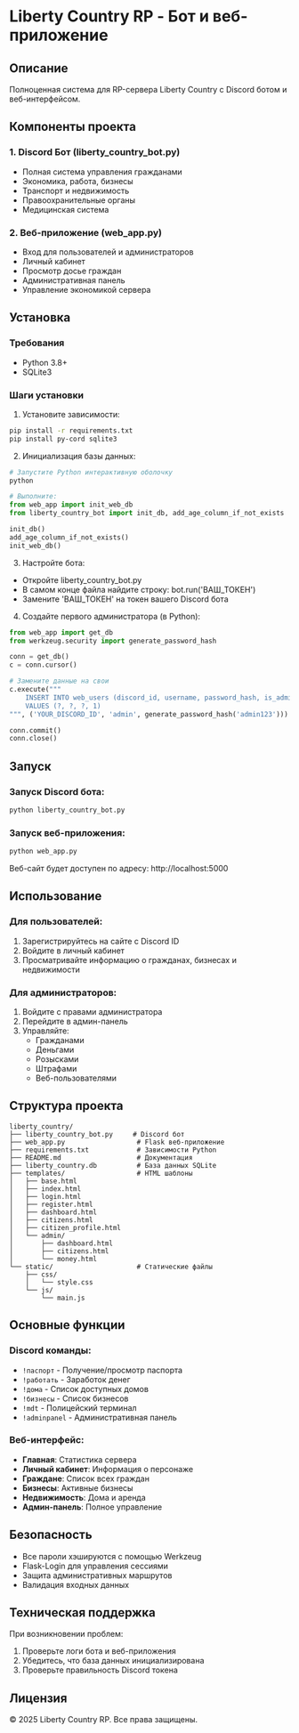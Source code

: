 # Liberty Country RP - Бот и веб-приложение

## Описание
Полноценная система для RP-сервера Liberty Country с Discord ботом и веб-интерфейсом.

## Компоненты проекта

### 1. Discord Бот (liberty_country_bot.py)
- Полная система управления гражданами
- Экономика, работа, бизнесы
- Транспорт и недвижимость
- Правоохранительные органы
- Медицинская система

### 2. Веб-приложение (web_app.py)
- Вход для пользователей и администраторов
- Личный кабинет
- Просмотр досье граждан
- Административная панель
- Управление экономикой сервера

## Установка

### Требования
- Python 3.8+
- SQLite3

### Шаги установки

1. Установите зависимости:
```bash
pip install -r requirements.txt
pip install py-cord sqlite3
```

2. Инициализация базы данных:
```python
# Запустите Python интерактивную оболочку
python

# Выполните:
from web_app import init_web_db
from liberty_country_bot import init_db, add_age_column_if_not_exists

init_db()
add_age_column_if_not_exists()
init_web_db()
```

3. Настройте бота:
- Откройте liberty_country_bot.py
- В самом конце файла найдите строку: bot.run('ВАШ_ТОКЕН')
- Замените 'ВАШ_ТОКЕН' на токен вашего Discord бота

4. Создайте первого администратора (в Python):
```python
from web_app import get_db
from werkzeug.security import generate_password_hash

conn = get_db()
c = conn.cursor()

# Замените данные на свои
c.execute("""
    INSERT INTO web_users (discord_id, username, password_hash, is_admin)
    VALUES (?, ?, ?, 1)
""", ('YOUR_DISCORD_ID', 'admin', generate_password_hash('admin123')))

conn.commit()
conn.close()
```

## Запуск

### Запуск Discord бота:
```bash
python liberty_country_bot.py
```

### Запуск веб-приложения:
```bash
python web_app.py
```

Веб-сайт будет доступен по адресу: http://localhost:5000

## Использование

### Для пользователей:
1. Зарегистрируйтесь на сайте с Discord ID
2. Войдите в личный кабинет
3. Просматривайте информацию о гражданах, бизнесах и недвижимости

### Для администраторов:
1. Войдите с правами администратора
2. Перейдите в админ-панель
3. Управляйте:
   - Гражданами
   - Деньгами
   - Розысками
   - Штрафами
   - Веб-пользователями

## Структура проекта
```
liberty_country/
├── liberty_country_bot.py     # Discord бот
├── web_app.py                  # Flask веб-приложение
├── requirements.txt            # Зависимости Python
├── README.md                   # Документация
├── liberty_country.db          # База данных SQLite
├── templates/                  # HTML шаблоны
│   ├── base.html
│   ├── index.html
│   ├── login.html
│   ├── register.html
│   ├── dashboard.html
│   ├── citizens.html
│   ├── citizen_profile.html
│   └── admin/
│       ├── dashboard.html
│       ├── citizens.html
│       └── money.html
└── static/                     # Статические файлы
    ├── css/
    │   └── style.css
    └── js/
        └── main.js
```

## Основные функции

### Discord команды:
- `!паспорт` - Получение/просмотр паспорта
- `!работать` - Заработок денег
- `!дома` - Список доступных домов
- `!бизнесы` - Список бизнесов
- `!mdt` - Полицейский терминал
- `!adminpanel` - Административная панель

### Веб-интерфейс:
- **Главная**: Статистика сервера
- **Личный кабинет**: Информация о персонаже
- **Граждане**: Список всех граждан
- **Бизнесы**: Активные бизнесы
- **Недвижимость**: Дома и аренда
- **Админ-панель**: Полное управление

## Безопасность

- Все пароли хэшируются с помощью Werkzeug
- Flask-Login для управления сессиями
- Защита административных маршрутов
- Валидация входных данных

## Техническая поддержка

При возникновении проблем:
1. Проверьте логи бота и веб-приложения
2. Убедитесь, что база данных инициализирована
3. Проверьте правильность Discord токена

## Лицензия
© 2025 Liberty Country RP. Все права защищены.
